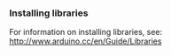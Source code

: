 ### Installing libraries

For information on installing libraries, see: http://www.arduino.cc/en/Guide/Libraries
